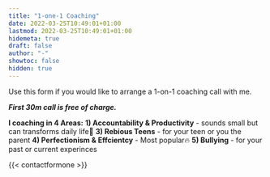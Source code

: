 ```yaml
---
title: "1-one-1 Coaching"
date: 2022-03-25T10:49:01+01:00
lastmod: 2022-03-25T10:49:01+01:00
hidemeta: true 
draft: false
author: "-"
showtoc: false
hidden: true
---
```

Use this form if you would like to arrange a 1-on-1 coaching call with me. 


***First 30m call is free of charge.***

**I coaching in 4 Areas:**
**1) Accountability & Productivity** - sounds small but can transforms daily life🔆
**3) Rebious Teens** - for your teen or you the parent
**4) Perfectionism & Effcientcy** - Most popular🔥
**5) Bullying** - for your past or current experinces

{{< contactformone >}}

